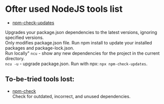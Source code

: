 
# Ofter used NodeJS tools list

- [npm-check-updates](https://www.npmjs.com/package/npm-check-updates)

Upgrades your package.json dependencies to the latest versions, ignoring specified versions.  
Only modifies package.json file. Run npm install to update your installed packages and package-lock.json.  
Run locally" `ncu` - show any new dependencies for the project in the current directory.  
`ncu -u` - upgrade package.json. Run with npx: `npx npm-check-updates`.


## To-be-tried tools lost:

- [npm-check](https://www.npmjs.com/package/npm-check)  
Check for outdated, incorrect, and unused dependencies.
